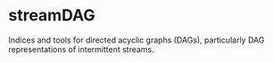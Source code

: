 # streamDAG
Indices and tools for directed acyclic graphs (DAGs), particularly DAG representations of intermittent streams.  
